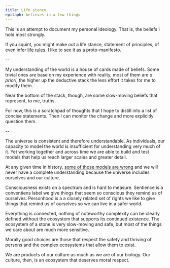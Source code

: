 ```yaml
---
title: Life stance
epitaph: believes in a few things
---
```


This is an attempt to document my personal ideology. That is, the beliefs I hold most strongly.

If you squint, you might make out a life stance, statement of principles, of even infer [life rules](https://www.ribbonfarm.com/2018/02/15/make-your-own-rules/). I like to see it as a proto-manifesto.

--

My understanding of the world is a house of cards made of beliefs. Some trivial ones are base on my experience with reality, most of them are _a priori_, the higher up the deductive stack the less effort it takes for me to modify them.

Near the bottom of the stack, though, are some slow-moving beliefs that represent, to me, truths.

For now, this is a scratchpad of thoughts that I hope to distill into a list of concise statements. Then I can monitor the change and more explicitly question them.

--

The universe is consistent and therefore understandable. As individuals, our capacity to model the world is insufficient for understanding very much of it. Yet working together and across time we are able to build and test models that help us reach larger scales and greater detail.

At any given time in history, [some of those models are wrong](/library/bad-ideas/) and we will never have a complete understanding because the universe includes ourselves and our culture.

Consciousness exists on a spectrum and is hard to measure. Sentience is a conventiens label we give things that seem so conscious they remind us of ourselves. Personhood is a a closely related set of rights we like to give things that remind us of ourselves so we can live in a safer world.

Everything is connected, nothing of noteworthy complexity can be clearly defined without the ecosystem that supports its continued existence. The ecosystem of a stone is very slow-moving and safe, but most of the things we care about are much more sensitive.

Morally good choices are those that respect the safety and thriving of persons and the complex ecosystems that allow them to exist.

We are products of our culture as much as we are of our biology. Our culture, then, is an ecosystem that deserves moral respect.
